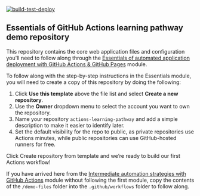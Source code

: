 [![build-test-deploy](https://github.com/zurdo/actions-learning-pathway/actions/workflows/build-test-deploy.yml/badge.svg?branch=main)](https://github.com/zurdo/actions-learning-pathway/actions/workflows/build-test-deploy.yml)

## Essentials of GitHub Actions learning pathway demo repository

This repository contains the core web application files and configuration you'll need to follow along through the [Essentials of automated application deployment with GitHub Actions & GitHub Pages](https://resources.github.com/learn/pathways/essentials/automated-application-deployment-with-github-actions-and-pages) module.

To follow along with the step-by-step instructions in the Essentials module, you will need to create a copy of this repository by doing the following:

1. Click **Use this template** above the file list and select **Create a new repository**.
2. Use the **Owner** dropdown menu to select the account you want to own the repository.
3. Name your repository `actions-learning-pathway` and add a simple description to make it easier to identify later.
4. Set the default visibility for the repo to public, as private repositories use Actions minutes, while public repositories can use GitHub-hosted runners for free.

Click Create repository from template and we’re ready to build our first Actions workflow!

If you have arrived here from the [Intermediate automation strategies with GitHub Actions](https://resources.github.com/learn/pathways/automation/intermediate/workflow-automation-with-github-actions/) module without following the first module, copy the contents of the `/demo-files` folder into the `.github/workflows` folder to follow along.
